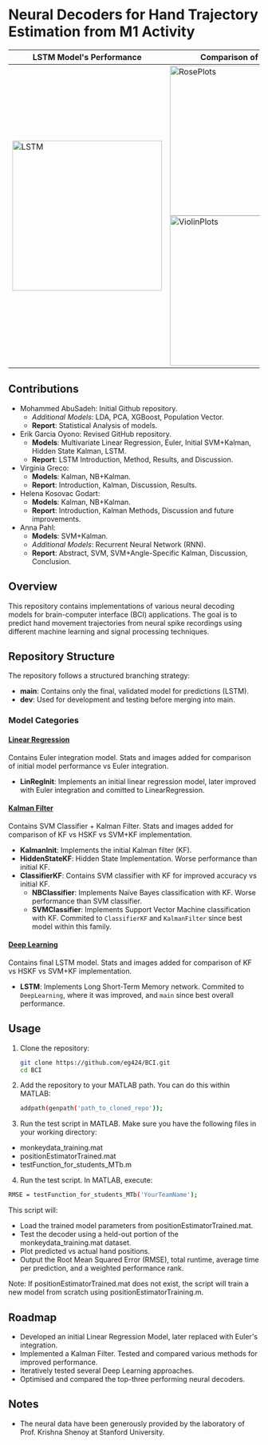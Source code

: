 # Neural Decoders for Hand Trajectory Estimation from M1 Activity

<div align="center">

| LSTM Model's Performance | Comparison of Models |
|------|-------------------------------------------|
| <img src="https://github.com/user-attachments/assets/38158b80-3f47-4297-a1a1-78b7e07291c0" alt="LSTM" width="300"/> | <img src="https://github.com/user-attachments/assets/df315e6c-bab9-4306-bed5-7b887ca4e71c" alt="RosePlots" width="300"/><br><img src="https://github.com/user-attachments/assets/8a555e34-4cb0-413e-9b0c-7fd96b362ca4" alt="ViolinPlots" width="300"/> |

</div>

## Contributions
- Mohammed AbuSadeh: Initial Github repository.
   - *Additional Models*: LDA, PCA, XGBoost, Population Vector.
   - **Report**: Statistical Analysis of models.
- Erik Garcia Oyono: Revised GitHub repository.
   - **Models**: Multivariate Linear Regression, Euler, Initial SVM+Kalman, Hidden State Kalman, LSTM.
   - **Report**: LSTM Introduction, Method, Results, and Discussion.
- Virginia Greco:
   - **Models**: Kalman, NB+Kalman.
   - **Report**: Introduction, Kalman, Discussion, Results.
- Helena Kosovac Godart:
   - **Models**: Kalman, NB+Kalman.
   - **Report**: Introduction, Kalman Methods, Discussion and future improvements.
- Anna Pahl:
   - **Models**: SVM+Kalman.
   - *Additional Models*: Recurrent Neural Network (RNN).
   - **Report**: Abstract, SVM, SVM+Angle-Specific Kalman, Discussion, Conclusion.

## Overview
This repository contains implementations of various neural decoding models for brain-computer interface (BCI) applications. The goal is to predict hand movement trajectories from neural spike recordings using different machine learning and signal processing techniques.

## Repository Structure
The repository follows a structured branching strategy:

- **main**: Contains only the final, validated model for predictions (LSTM).
- **dev**: Used for development and testing before merging into main.

### Model Categories

#### [Linear Regression](https://github.com/eg424/BCI/tree/LinearRegression)
Contains Euler integration model. Stats and images added for comparison of initial model performance vs Euler integration.
- **LinRegInit**: Implements an initial linear regression model, later improved with Euler integration and comitted to LinearRegression.

#### [Kalman Filter](https://github.com/eg424/BCI/tree/KalmanFilter)
Contains SVM Classifier + Kalman Filter. Stats and images added for comparison of KF vs HSKF vs SVM+KF implementation.
- **KalmanInit**: Implements the initial Kalman filter (KF).
- **HiddenStateKF**: Hidden State Implementation. Worse performance than initial KF.
- **ClassifierKF**: Contains SVM classifier with KF for improved accuracy vs initial KF.
   - **NBClassifier**: Implements Naïve Bayes classification with KF. Worse performance than SVM classifier.
   - **SVMClassifier**: Implements Support Vector Machine classification with KF. Commited to `ClassifierKF` and `KalmanFilter` since best model within this family.

#### [Deep Learning](https://github.com/eg424/BCI/tree/DeepLearning)
Contains final LSTM model. Stats and images added for comparison of KF vs HSKF vs SVM+KF implementation.
- **LSTM**: Implements Long Short-Term Memory network. Commited to `DeepLearning`, where it was improved, and `main` since best overall performance.

## Usage
1. Clone the repository:
   ```sh
   git clone https://github.com/eg424/BCI.git
   cd BCI
   ```
2. Add the repository to your MATLAB path. You can do this within MATLAB:
   ```sh
   addpath(genpath('path_to_cloned_repo'));
   ```
3. Run the test script in MATLAB. Make sure you have the following files in your working directory:
- monkeydata_training.mat
- positionEstimatorTrained.mat
- testFunction_for_students_MTb.m
4. Run the test script.
  In MATLAB, execute:
  ```sh
  RMSE = testFunction_for_students_MTb('YourTeamName');
  ```
  This script will:
  - Load the trained model parameters from positionEstimatorTrained.mat.
  - Test the decoder using a held-out portion of the monkeydata_training.mat dataset.
  - Plot predicted vs actual hand positions.
  - Output the Root Mean Squared Error (RMSE), total runtime, average time per prediction, and a weighted performance rank.

Note: If positionEstimatorTrained.mat does not exist, the script will train a new model from scratch using positionEstimatorTraining.m.

## Roadmap
- Developed an initial Linear Regression Model, later replaced with Euler's integration.
- Implemented a Kalman Filter. Tested and compared various methods for improved performance.
- Iteratively tested several Deep Learning approaches.
- Optimised and compared the top-three performing neural decoders.

## Notes
- The neural data have been generously provided by the laboratory of Prof. Krishna Shenoy at Stanford University.
